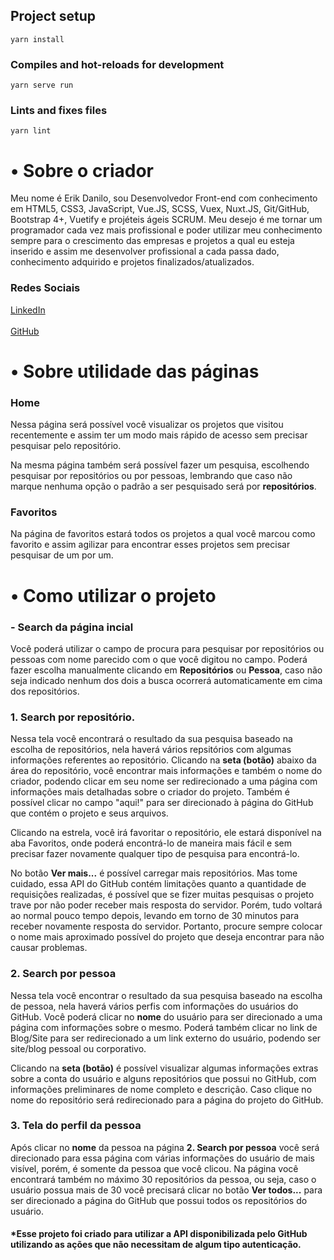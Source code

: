 ## Project setup

```
yarn install
```

### Compiles and hot-reloads for development

```
yarn serve run
```

### Lints and fixes files

```
yarn lint
```

<h1>• Sobre o criador</h1>
    <p>
      Meu nome é Erik Danilo, sou Desenvolvedor Front-end com conhecimento em
      HTML5, CSS3, JavaScript, Vue.JS, SCSS, Vuex, Nuxt.JS, Git/GitHub,
      Bootstrap 4+, Vuetify e projéteis ágeis SCRUM. Meu desejo é me tornar um
      programador cada vez mais profissional e poder utilizar meu conhecimento
      sempre para o crescimento das empresas e projetos a qual eu esteja
      inserido e assim me desenvolver profissional a cada passa dado,
      conhecimento adquirido e projetos finalizados/atualizados.
    </p>
    <h3>Redes Sociais</h3>
    <div class="imgsSocialMedia">
      <a href="https://www.linkedin.com/in/erikdcalmeida/" target="_blank">
        LinkedIn
      </a><br/><br/>
      <a href="https://github.com/ErikDCAlmeida" target="_blank">
        GitHub
      </a>
    </div>
    <h1>• Sobre utilidade das páginas</h1>
    <h3>Home</h3>
    <p>
      Nessa página será possível você visualizar os projetos que visitou
      recentemente e assim ter um modo mais rápido de acesso sem precisar
      pesquisar pelo repositório.
    </p>
    <p>
      Na mesma página também será possível fazer um pesquisa, escolhendo
      pesquisar por repositórios ou por pessoas, lembrando que caso não marque
      nenhuma opção o padrão a ser pesquisado será por
      <strong>repositórios</strong>.
    </p>
    <h3>Favoritos</h3>
    <p>
      Na página de favoritos estará todos os projetos a qual você marcou como
      favorito e assim agilizar para encontrar esses projetos sem precisar
      pesquisar de um por um.
    </p>
    <h1>• Como utilizar o projeto</h1>
    <h3>- Search da página incial</h3>
    <p>
      Você poderá utilizar o campo de procura para pesquisar por repositórios ou
      pessoas com nome parecido com o que você digitou no campo. Poderá fazer
      escolha manualmente clicando em <strong>Repositórios</strong> ou
      <strong>Pessoa</strong>, caso não seja indicado nenhum dos dois a busca
      ocorrerá automaticamente em cima dos repositórios.
    </p>
    <h3>1. Search por repositório.</h3>
    <p>
      Nessa tela você encontrará o resultado da sua pesquisa baseado na escolha
      de repositórios, nela haverá vários repsitórios com algumas informações
      referentes ao repositório. Clicando na
      <strong>seta (botão)</strong> abaixo da área do repositório, você
      encontrar mais informações e também o nome do criador, podendo clicar em
      seu nome ser redirecionado a uma página com informações mais detalhadas
      sobre o criador do projeto. Também é possível clicar no campo "aqui!" para
      ser direcionado à página do GitHub que contém o projeto e seus arquivos.
    </p>
    <p>
      Clicando na estrela, você irá favoritar o repositório, ele estará
      disponível na aba
      <router-link class="link" :to="{ name: 'Favourites' }"
        >Favoritos</router-link
      >, onde poderá encontrá-lo de maneira mais fácil e sem precisar fazer
      novamente qualquer tipo de pesquisa para encontrá-lo.
    </p>
    <p>
      No botão <strong class="btn">Ver mais...</strong> é possível carregar mais
      repositórios. Mas tome cuidado, essa API do GitHub contém limitações
      quanto a quantidade de requisições realizadas, é possível que se fizer
      muitas pesquisas o projeto trave por não poder receber mais resposta do
      servidor. Porém, tudo voltará ao normal pouco tempo depois, levando em
      torno de 30 minutos para receber novamente resposta do servidor. Portanto,
      procure sempre colocar o nome mais aproximado possível do projeto que
      deseja encontrar para não causar problemas.
    </p>
    <h3>2. Search por pessoa</h3>
    <p>
      Nessa tela você encontrar o resultado da sua pesquisa baseado na escolha
      de pessoa, nela haverá vários perfis com informações do usuários do
      GitHub. Você poderá clicar no <strong>nome</strong> do usuário para ser
      direcionado a uma página com informações sobre o mesmo. Poderá também
      clicar no link de Blog/Site para ser redirecionado a um link externo do
      usuário, podendo ser site/blog pessoal ou corporativo.
    </p>
    <p>
      Clicando na <strong>seta (botão)</strong> é possível visualizar algumas
      informações extras sobre a conta do usuário e alguns repositórios que
      possui no GitHub, com informações preliminares de nome completo e
      descrição. Caso clique no nome do repositório será redirecionado para a
      página do projeto do GitHub.
    </p>
    <h3>3. Tela do perfil da pessoa</h3>
    <p>
      Após clicar no <strong>nome</strong> da pessoa na página
      <strong>2. Search por pessoa</strong> você será direcionado para essa
      página com várias informações do usuário de mais visível, porém, é somente
      da pessoa que você clicou. Na página você encontrará também no máximo 30
      repositórios da pessoa, ou seja, caso o usuário possua mais de 30 você
      precisará clicar no botão <strong class="btn">Ver todos...</strong> para
      ser direcionado a página do GitHub que possui todos os repositórios do
      usuário.
    </p>
    <h4>
      *Esse projeto foi criado para utilizar a API disponibilizada pelo GitHub
      utilizando as ações que não necessitam de algum tipo autenticação.
    </h4>
